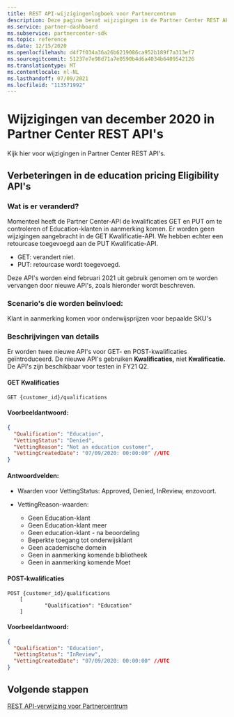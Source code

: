 ```yaml
---
title: REST API-wijzigingenlogboek voor Partnercentrum
description: Deze pagina bevat wijzigingen in de Partner Center REST API's
ms.service: partner-dashboard
ms.subservice: partnercenter-sdk
ms.topic: reference
ms.date: 12/15/2020
ms.openlocfilehash: d4f7f034a36a26b6219086ca952b189f7a313ef7
ms.sourcegitcommit: 51237e7e98d71a7e0590b4d6a4034b6409542126
ms.translationtype: MT
ms.contentlocale: nl-NL
ms.lasthandoff: 07/09/2021
ms.locfileid: "113571992"
---
```

# <a name="december-2020-changes-to-partner-center-rest-apis"></a>Wijzigingen van december 2020 in Partner Center REST API's

Kijk hier voor wijzigingen in Partner Center REST API's.

## <a name="enhancements-to-education-pricing-eligibility-apis"></a>Verbeteringen in de education pricing Eligibility API's



### <a name="what-has-changed"></a>Wat is er veranderd?

Momenteel heeft de Partner Center-API de kwalificaties GET en PUT om te controleren of Education-klanten in aanmerking komen. Er worden geen wijzigingen aangebracht in de GET Kwalificatie-API. We hebben echter een retourcase toegevoegd aan de PUT Kwalificatie-API.

- GET: verandert niet.
- PUT: retourcase wordt toegevoegd.

Deze API's worden eind februari 2021 uit gebruik genomen om te worden vervangen door nieuwe API's, zoals hieronder wordt beschreven.

### <a name="scenarios-impacted"></a>Scenario's die worden beïnvloed:

Klant in aanmerking komen voor onderwijsprijzen voor bepaalde SKU's

### <a name="detail-descriptions"></a>Beschrijvingen van details

Er worden twee nieuwe API's voor GET- en POST-kwalificaties geïntroduceerd. De nieuwe API's gebruiken **Kwalificaties,** niet **Kwalificatie.** De API's zijn beschikbaar voor testen in FY21 Q2.

#### <a name="get-qualifications"></a>GET Kwalificaties

```http
GET {customer_id}/qualifications
```

#### <a name="response-example"></a>Voorbeeldantwoord:

```json
{
  "Qualification": "Education",
  "VettingStatus": "Denied",
  "VettingReason": "Not an education customer",
  "VettingCreatedDate": "07/09/2020: 00:00:00" //UTC
}
```

#### <a name="response-fields"></a>Antwoordvelden: 

- Waarden voor VettingStatus: Approved, Denied, InReview, enzovoort.

- VettingReason-waarden:
   - Geen Education-klant
   - Geen Education-klant meer
   - Geen education-klant - na beoordeling
   - Beperkte toegang tot onderwijsklant
   - Geen academische domein
   - Geen in aanmerking komende bibliotheek
   - Geen in aanmerking komende Moet
 
#### <a name="post-qualifications"></a>POST-kwalificaties

```http
POST {customer_id}/qualifications
    [
            "Qualification": "Education"
    ]
```

#### <a name="response-example"></a>Voorbeeldantwoord:

```JSON
{
  "Qualification": "Education",
  "VettingStatus": "InReview",
  "VettingCreatedDate": "07/09/2020: 00:00:00" //UTC
}
```

## <a name="next-steps"></a>Volgende stappen

[REST API-verwijzing voor Partnercentrum](partner-center-rest-api-reference.md)
